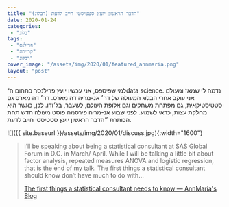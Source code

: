 ```yaml
---
title: "הדבר הראשון יועץ סטטיסטי חייב לדעת (רבלוג)"
date: 2020-01-24
categories: 
 - "בלוג"
tags: 
 - "פרילנס"
 - "קריירה"
 - "רבלוג"
cover_image: "/assets/img/2020/01/featured_annmaria.png"
layout: "post"
---
```


למי שפיספס, אני עכשיו יועץ פרילנסר בתחום ה־data science. נדמה לי שמאז ומעולם אני עוקב אחרי הבלוג המעולה של דר׳ אנ-מריה דה מארס. דר׳ דה מארס גם סטטיסטיקאית, גם מפתחת משחקים וגם אלופת העולם, לשעבר, בג׳ודו. לכן, כאשר היא מחלקת עצות, כדאי לשמוע. לפני שבוע אנ-מריה פירסמה פוסט מעולה חדש תחת הכותרת ״הדבר הראשון יועץ סטטיסטי חייב לדעת.  

![]({{ site.baseurl }}/assets/img/2020/01/discuss.jpg){:width="1600"}

> I’ll be speaking about being a statistical consultant at SAS Global Forum in D.C. in March/ April. While I will be talking a little bit about factor analysis, repeated measures ANOVA and logistic regression, that is the end of my talk. The first things a statistical consultant should know don’t have much to do with…
> 
> [The first things a statistical consultant needs to know — AnnMaria's Blog](https://www.thejuliagroup.com/blog/the-first-things-a-statistical-consultant-needs-to-know/)
